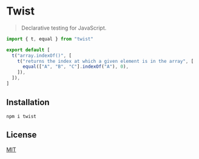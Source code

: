 # Twist

> Declarative testing for JavaScript.

```js
import { t, equal } from "twist"

export default [
  t("array.indexOf()", [
    t("returns the index at which a given element is in the array", [
      equal(["A", "B", "C"].indexOf("A"), 0),
    ]),
  ]),
]
```

## Installation

```console
npm i twist
```

## License

[MIT](LICENSE.md)
